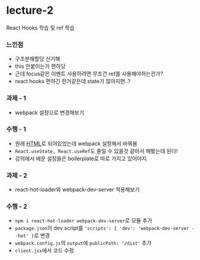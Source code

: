 # lecture-2
React Hooks 학습 및 ref 학습
<br />
### 느낀점
* 구조분해할당 신기해
* this 안붙이는거 편하당
* 근데 focus같은 이벤트 사용하려면 무조건 ref를 사용해야하는건가?
* react hooks 편하긴 한거같은데 state가 많아지면..?

### 과제 - 1
* webpack 설정으로 변경해보기

### 수행 - 1
* 원래 [HTML](../lecture-1/GuGuDan.html)로 되어있었는데 webpack 설정해서 바꿔봄
* `React.useState, React.useRef`도 줄일 수 있을것 같아서 해봤는데 된다!
* 강의에서 배운 설정들은 boilerplate로 따로 가지고 있어야지

### 과제 - 2
* react-hot-loader와 webpack-dev-server 적용해보기

### 수행 - 2
* `npm i react-hot-loader webpack-dev-server`로 모듈 추가
* `package.json`의 dev script를 `'scripts': { 'dev': 'webpack-dev-server --hot' }`로 변경
* `webpack.config.js`의 `output`에 `publicPath: '/dist'` 추가
* `client.jsx`에서 코드 수정